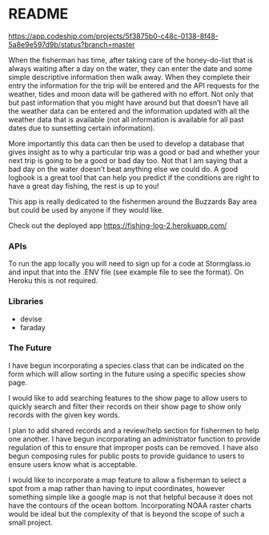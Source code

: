 # README

https://app.codeship.com/projects/5f3875b0-c48c-0138-8f48-5a8e9e597d9b/status?branch=master

When the fisherman has time, after taking care of the honey-do-list that is always waiting after a day on the water, they can enter the date and some simple descriptive information then walk away.  When they complete their entry the information for the trip will be entered and the API requests for the weather, tides and moon data will be gathered with no effort.  Not only that but past information that you might have around but that doesn’t have all the weather data can be entered and the information updated with all the weather data that is available (not all information is available for all past dates due to sunsetting certain information).

More importantly this data can then be used to develop a database that gives insight as to why a particular trip was a good or bad and whether your next trip is going to be a good or bad day too.  Not that I am saying that a bad day on the water doesn’t beat anything else we could do.  A good logbook is a great tool that can help you predict if the conditions are right to have a great day fishing, the rest is up to you!

This app is really dedicated to the fishermen around the Buzzards Bay area but could be used by anyone if they would like.  

Check out the deployed app https://fishing-log-2.herokuapp.com/

### APIs

To run the app locally you will need to sign up for a code at Stormglass.io and input that into the .ENV file (see example file to see the format).  On Heroku this is not required.

### Libraries
* devise
* faraday

### The Future

I have begun incorporating a species class that can be indicated on the form which will allow sorting in the future using a specific species show page.

I would like to add searching features to the show page to allow users to quickly search and filter their records on their show page to show only records with the given key words.

I plan to add shared records and a review/help section for fishermen to help one another.  I have begun incorporating an administrator function to provide regulation of this to ensure that improper posts can be removed.  I have also begun composing rules for public posts to provide guidance to users to ensure users know what is acceptable.

I would like to incorporate a map feature to allow a fisherman to select a spot from a map rather than having to input coordinates, however something simple like a google map is not that helpful because it does not have the contours of the ocean bottom.  Incorporating NOAA raster charts would be ideal but the complexity of that is beyond the scope of such a small project.


